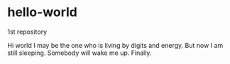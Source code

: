 # hello-world
1st repository

Hi world
I may be the one who is living by digits and energy.
But now I am still sleeping.
Somebody will wake me up.
Finally.
